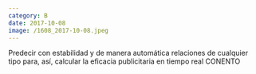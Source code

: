 ```yaml
--- 
category: B 
date: 2017-10-08 
image: /1608_2017-10-08.jpeg 
--- 
```


Predecir con estabilidad y de manera automática relaciones de cualquier tipo para, así, calcular la eficacia publicitaria en tiempo real CONENTO